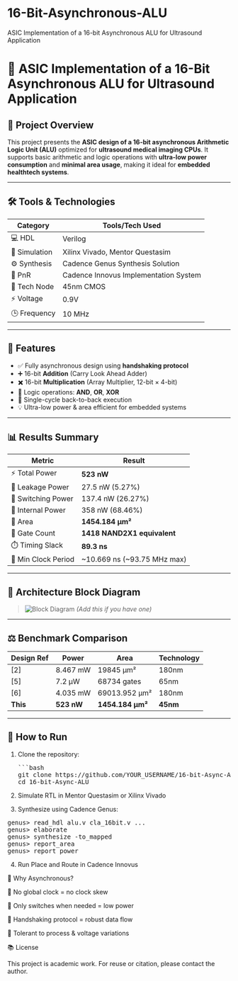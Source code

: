 # 16-Bit-Asynchronous-ALU
ASIC Implementation of a 16-bit Asynchronous ALU for Ultrasound Application
# 🧠 ASIC Implementation of a 16-Bit Asynchronous ALU for Ultrasound Application

## 📌 Project Overview

This project presents the **ASIC design of a 16-bit asynchronous Arithmetic Logic Unit (ALU)** optimized for **ultrasound medical imaging CPUs**. It supports basic arithmetic and logic operations with **ultra-low power consumption** and **minimal area usage**, making it ideal for **embedded healthtech systems**.

---

## 🛠️ Tools & Technologies

| Category         | Tools/Tech Used                                |
|----------------- |------------------------------------------------|
| 💻 HDL          | Verilog                                        |
| 🧪 Simulation   | Xilinx Vivado, Mentor Questasim                |
| ⚙️ Synthesis    | Cadence Genus Synthesis Solution               |
| 🧱 PnR          | Cadence Innovus Implementation System          |
| 🧾 Tech Node    | 45nm CMOS                                      |
| ⚡ Voltage      | 0.9V                                           |
| 🕒 Frequency    | 10 MHz                                         |

---

## 🧬 Features

- ✅ Fully asynchronous design using **handshaking protocol**
- ➕ 16-bit **Addition** (Carry Look Ahead Adder)
- ✖️ 16-bit **Multiplication** (Array Multiplier, 12-bit × 4-bit)
- 🧠 Logic operations: **AND**, **OR**, **XOR**
- 🔄 Single-cycle back-to-back execution
- 💡 Ultra-low power & area efficient for embedded systems

---


## 📊 Results Summary

| Metric                     | Result                          |
|---------------------------|----------------------------------|
| ⚡ Total Power             | **523 nW**                      |
| 🔋 Leakage Power           | 27.5 nW (5.27%)                 |
| 🔄 Switching Power         | 137.4 nW (26.27%)               |
| 🔌 Internal Power          | 358 nW (68.46%)                 |
| 📐 Area                   | **1454.184 μm²**                |
| 🔢 Gate Count              | **1418 NAND2X1 equivalent**     |
| ⏱️ Timing Slack            | **89.3 ns**                     |
| 📅 Min Clock Period        | ~10.669 ns (~93.75 MHz max)     |

---

## 🧾 Architecture Block Diagram

> ![Block Diagram](images/architecture.png) *(Add this if you have one)*

---

## ⚖️ Benchmark Comparison

| Design Ref | Power     | Area           | Technology |
|------------|-----------|----------------|------------|
| [2]        | 8.467 mW  | 19845 μm²      | 180nm      |
| [5]        | 7.2 μW    | 68734 gates     | 65nm       |
| [6]        | 4.035 mW  | 69013.952 μm²  | 180nm      |
| **This**   | **523 nW**| **1454.184 μm²**| **45nm**   |

---

## 🚀 How to Run

1. Clone the repository:
   <pre>
   ```bash
   git clone https://github.com/YOUR_USERNAME/16-bit-Async-ALU.git
   cd 16-bit-Async-ALU
   </pre>
2. Simulate RTL in Mentor Questasim or Xilinx Vivado

3. Synthesize using Cadence Genus:

<pre>
genus> read_hdl alu.v cla_16bit.v ...
genus> elaborate
genus> synthesize -to_mapped
genus> report_area
genus> report_power
</pre>

4. Run Place and Route in Cadence Innovus

🧠 Why Asynchronous?

🚫 No global clock = no clock skew

🔌 Only switches when needed = low power

🔄 Handshaking protocol = robust data flow

🧪 Tolerant to process & voltage variations

📚 License

This project is academic work. For reuse or citation, please contact the author.

